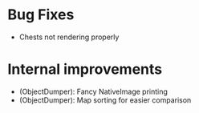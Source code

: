 # Bug Fixes
- Chests not rendering properly

# Internal improvements
- (ObjectDumper): Fancy NativeImage printing
- (ObjectDumper): Map sorting for easier comparison